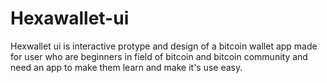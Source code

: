 # Hexawallet-ui
Hexwallet ui is interactive protype and design of a bitcoin wallet app made for user who are beginners in field of bitcoin and bitcoin community and need an app to make them learn and make it's use easy.
